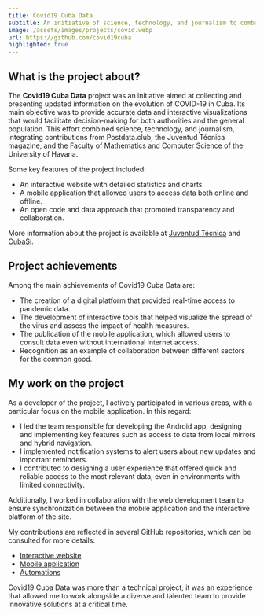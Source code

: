 ```yaml
---
title: Covid19 Cuba Data
subtitle: An initiative of science, technology, and journalism to combat COVID-19 in Cuba. Open data and interactive tools at the service of the population.
image: /assets/images/projects/covid.webp
url: https://github.com/covid19cuba
highlighted: true
---
```


## What is the project about?

The **Covid19 Cuba Data** project was an initiative aimed at collecting and presenting updated information on the evolution of COVID-19 in Cuba. Its main objective was to provide accurate data and interactive visualizations that would facilitate decision-making for both authorities and the general population. This effort combined science, technology, and journalism, integrating contributions from Postdata.club, the Juventud Técnica magazine, and the Faculty of Mathematics and Computer Science of the University of Havana.

Some key features of the project included:

- An interactive website with detailed statistics and charts.
- A mobile application that allowed users to access data both online and offline.
- An open code and data approach that promoted transparency and collaboration.

More information about the project is available at [Juventud Técnica](https://www.cubaperiodistas.cu/2020/11/covid-19-cuba-data-ciencia-y-periodismo-para-tomar-decisiones/) and [CubaSí](https://cubasi.cu/es/noticia/covid19cubadata-una-herramienta-para-informarse-y-tomar-decisiones).

## Project achievements

Among the main achievements of Covid19 Cuba Data are:

- The creation of a digital platform that provided real-time access to pandemic data.
- The development of interactive tools that helped visualize the spread of the virus and assess the impact of health measures.
- The publication of the mobile application, which allowed users to consult data even without international internet access.
- Recognition as an example of collaboration between different sectors for the common good.

## My work on the project

As a developer of the project, I actively participated in various areas, with a particular focus on the mobile application. In this regard:

- I led the team responsible for developing the Android app, designing and implementing key features such as access to data from local mirrors and hybrid navigation.
- I implemented notification systems to alert users about new updates and important reminders.
- I contributed to designing a user experience that offered quick and reliable access to the most relevant data, even in environments with limited connectivity.

Additionally, I worked in collaboration with the web development team to ensure synchronization between the mobile application and the interactive platform of the site.

My contributions are reflected in several GitHub repositories, which can be consulted for more details:

- [Interactive website](https://github.com/covid19cubadata/covid19cubadata.github.io)
- [Mobile application](https://github.com/covid19cuba/covid19cuba-app)
- [Automations](https://github.com/covid19cuba/covid19cuba-action)

Covid19 Cuba Data was more than a technical project; it was an experience that allowed me to work alongside a diverse and talented team to provide innovative solutions at a critical time.
